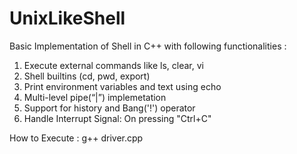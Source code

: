 # UnixLikeShell
Basic Implementation of Shell in C++ with following functionalities :
1. Execute external commands like ls, clear, vi
2. Shell built­ins (cd, pwd, export) 
3. Print environment variables and text using echo 
4. Multi-level pipe(“|”) implemetation 
5. Support for history and Bang('!') operator
6. Handle   Interrupt   Signal:   On   pressing   "Ctrl+C"

How to Execute :
g++ driver.cpp

